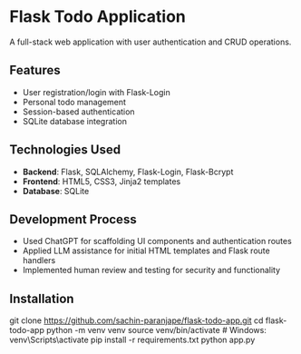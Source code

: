 # Flask Todo Application

A full-stack web application with user authentication and CRUD operations.

## Features
- User registration/login with Flask-Login
- Personal todo management
- Session-based authentication
- SQLite database integration

## Technologies Used
- **Backend**: Flask, SQLAlchemy, Flask-Login, Flask-Bcrypt
- **Frontend**: HTML5, CSS3, Jinja2 templates
- **Database**: SQLite

## Development Process
- Used ChatGPT for scaffolding UI components and authentication routes
- Applied LLM assistance for initial HTML templates and Flask route handlers
- Implemented human review and testing for security and functionality

## Installation
git clone https://github.com/sachin-paranjape/flask-todo-app.git
cd flask-todo-app
python -m venv venv
source venv/bin/activate # Windows: venv\Scripts\activate
pip install -r requirements.txt
python app.py
